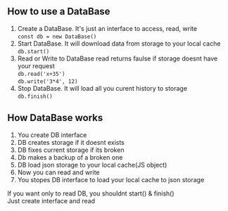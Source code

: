 ## How to use a DataBase
1. Create a DataBase. It's just an interface to access, read, write    
<code>const db = new DataBase()</code>
2. Start DataBase. It will download data from storage to your local cache   
<code>db.start()</code>
3. Read or Write to DataBase
read returns faulse if storage doesnt have your request  
<code>db.read('x+35')</code>   
<code>db.write('3*4', 12)</code>
4. Stop DataBase. It will load all you curent history to storage  
<code>db.finish()</code>

## How DataBase works
1. You create DB interface
2. DB creates storage if it doesnt exists
3. DB fixes current storage if its broken
4. Db makes a backup of a broken one
5. DB load json storage to your local cache(JS object)
5. Now you can read and write
6. You stopes DB interface to load your local cache to json storage

If you want only to read DB, you shouldnt start() & finish()  
Just create interface and read
